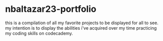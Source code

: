 # nbaltazar23-portfolio
this is a compilation of all my favorite projects to be displayed for all to see. my intention is to display the abilities i've acquired over my time practicing my coding skills on codecademy.
